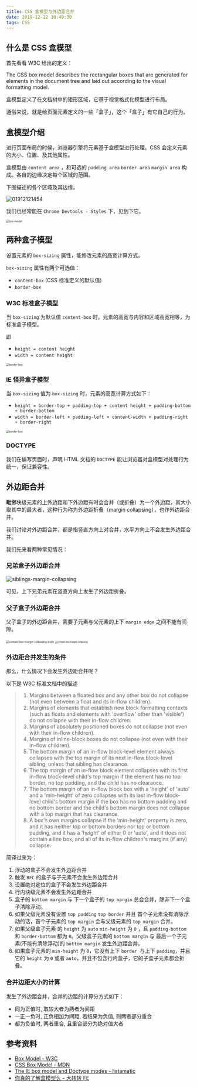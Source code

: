 ```yaml
---
title: CSS 盒模型与外边距合并
date: 2019-12-12 10:49:30
tags: CSS
---
```


## 什么是 CSS 盒模型

首先看看 W3C 给出的定义：

The CSS box model describes the rectangular boxes that are generated for elements in the document tree and laid out according to the visual formatting model.

盒模型定义了在文档树中的矩形区域，它基于视觉格式化模型进行布局。

通俗来说，就是给页面元素定义的一些「盒子」，这个「盒子」有它自己的行为。

## 盒模型介绍

进行页面布局的时候，浏览器引擎将元素基于盒模型进行处理。CSS 会定义元素的大小、位置、及其他属性。

盒模型由 `content area` ，和可选的 `padding area` `border area` `margin area` 构成。各自的边缘决定每个区域的范围。

下图描述的各个区域及其边缘。

<img src="http://assets.wzbspace.top/img/20191212145430.png" alt="01912121454"  />

我们也经常能在 `Chrome Devtools - Styles` 下，见到下它。

<img src="http://assets.wzbspace.top/img/box-model-dsfajk.png" alt="box-model" style="zoom: 50%;"/>

## 两种盒子模型

设置元素的 `box-sizing` 属性，能修改元素的高宽计算方式。

`box-sizing` 属性有两个可选值：

+ `content-box` (CSS 标准定义的默认值)
+ `border-box`

### W3C 标准盒子模型

当 `box-sizing` 为默认值 `content-box` 时，元素的高宽与内容和区域高宽相等，为标准盒子模型。

即
+ `height = content height`
+ `width = content height`

<img src="http://assets.wzbspace.top/img/content-box-css-box-model.png" alt="border-box" style="zoom: 50%;"/>

### IE 怪异盒子模型

当 `box-sizing` 值为 `box-sizing` 时，元素的高宽计算方式如下：

+ `height = border-top + padding-top + content height + padding-bottom + border-bottom`
+ `width = border-left + padding-left + content-width + padding-right + border-right`

<img src="http://assets.wzbspace.top/img/border-box-css-box.png" alt="border-box" style="zoom: 50%;"/>

### DOCTYPE

我们在编写页面时，声明 HTML 文档的 `DOCTYPE` 能让浏览器对盒模型对处理行为统一，保证兼容性。

## 外边距合并

**毗邻**块级元素的上外边距和下外边距有时会合并（或折叠）为一个外边距，其大小取其中的最大者，这种行为称为外边距折叠（margin collapsing），也作外边距合并。

我们讨论对外边距合并，都是指竖直方向上对合并，水平方向上不会发生外边距合并。

我们先来看两种常见情况：

### 兄弟盒子外边距合并

<img src="http://assets.wzbspace.top/img/siblings-margin-collapsing.png" alt="siblings-margin-collapsing" style="zoom: 100%;" />

可见，上下兄弟元素在竖直方向上发生了外边距折叠。

### 父子盒子外边距合并

父子盒子的外边距合并，需要子元素与父元素的上下 `margin edge` 之间不能有间隙。

<img src="http://assets.wzbspace.top/img/container-box-margin-collpasing.png" alt="contain-box-margin-collpasing-code" style="zoom: 50%;" />

<img src="http://assets.wzbspace.top/img/Kapture 2019-12-12 at 16.18.53.gif" alt="contain-box-margin-collpasing" style="zoom: 40%;">

### 外边距合并发生的条件

那么，什么情况下会发生外边距合并呢？

以下是 W3C 标准文档中的描述

> 1. Margins between a floated box and any other box do not collapse (not even between a float and its in-flow children).
> 2. Margins of elements that establish new block formatting contexts (such as floats and elements with 'overflow' other than 'visible') do not collapse with their in-flow children.
> 3. Margins of absolutely positioned boxes do not collapse (not even with their in-flow children).
> 4. Margins of inline-block boxes do not collapse (not even with their in-flow children).
> 5. The bottom margin of an in-flow block-level element always collapses with the top margin of its next in-flow block-level sibling, unless that sibling has clearance.
> 6. The top margin of an in-flow block element collapses with its first in-flow block-level child's top margin if the element has no top border, no top padding, and the child has no clearance.
> 7. The bottom margin of an in-flow block box with a 'height' of 'auto' and a 'min-height' of zero collapses with its last in-flow block-level child's bottom margin if the box has no bottom padding and no bottom border and the child's bottom margin does not collapse with a top margin that has clearance.
> 8. A box's own margins collapse if the 'min-height' property is zero, and it has neither top or bottom borders nor top or bottom padding, and it has a 'height' of either 0 or 'auto', and it does not contain a line box, and all of its in-flow children's margins (if any) collapse.

简译过来为：

1. 浮动的盒子不会发生外边距合并
2. 触发 `BFC` 的盒子与子元素不会发生外边距合并
3. 设置绝对定位的盒子不会发生外边距合并
4. 行内块级元素不会发生外边距合并
5. 盒子的 `bottom margin` 与 下一个盒子的 `top margin` 总会合并，除非下一个盒子清除浮动。 
6. 如果父级元素没有设置 `top padding` `top border` 并且 首个子元素没有清除浮动的话，首个子元素的 `top margin` 会与父级元素的 `top margin` 合并。
7. 如果父级盒子元素 的 `height` 为 `auto` `min-height` 为 `0` ，且 `padding-bottom` 和 `border-bottom` 都为 `0`。父级盒子元素的 `bottom margin` 与 最后一个子元素(不能有清除浮动)的 `bottom margin` 发生外边距合并。
8. 如果盒子元素的 `min-height` 为 `0`，它没有上下 `border `与上下 `padding`，并且它的 `height` 为 `0` 或者 `auto`，并且不包含行内盒子，它的子盒子元素都会折叠。

### 合并边距大小的计算

发生了外边距合并，合并的边距的计算分方式如下：

+ 同为正值时, 取较大者为两者为间距
+ 一正一负时, 正负相加为间距, 若结果为负值, 则两者部分重合
+ 都为负值时, 两者重合, 且重合部分为绝对值大者

## 参考资料

+ [Box Model - W3C](https://www.w3.org/TR/CSS2/box.html)
+ [CSS Box Model - MDN](https://developer.mozilla.org/en-US/docs/Web/CSS/CSS_Box_Model)
+ [The IE box model and Doctype modes - listamatic](http://css.maxdesign.com.au/listamatic/about-boxmodel.htm)
+ [你真的了解盒模型么 - 大转转 FE](https://mp.weixin.qq.com/s/Z0L2geWYqZ7Kly-ivOBJsQ)